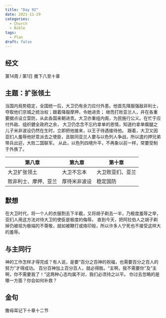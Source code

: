 ```yaml
---
title: "Day 92"
date: 2021-11-29
categories:
  - Church
  - Bible
tags:
  - Plan
draft: false
---
```


## 经文
第14周 / 第1日 撒下八至十章

## 主题：扩张领土
当国内局势稳定，全国统一后，大卫仍有余力应付外患。他首先降服强敌非利士，夺取他们京城之统治权；跟着降服摩押，令她进贡；
继而打败亚兰人，并在各重要据点设立营防，从此各国来朝进贡。大卫亦重组内阁，为民施行公义。在忙于应付外敌、组织健全政府之余，
大卫仍念念不忘约拿单的恩情，知道约拿单瘸腿之儿子米非波设仍然在生时，立即把他接来，以王子待遇接待他。
跟着，大卫又因亚扪人羞辱他好意派去之使臣，且联同亚兰人要与以色列人争战，所以遣约押兄弟带兵出迎，大败二国联军。
从此，以色列四境升平，不再象以前一样，常要受制于外族了。

| 第八章        | 第九章    | 第十章      |
| ---------- | ------ | -------- |
| 大卫扩张领土     | 大卫不忘本  | 大卫败亚扪、亚兰 |
| 败非利士、摩押、亚兰 | 厚待米非波设 | 稳定国防     |

## 默想
在大卫时代，将一个人的衣服割去下半截，又将胡子剃去一半，乃极度羞辱之举，亚扪人用这方法对待大卫的使臣是极度的侮辱。
直到今天，把阿拉伯人之胡子剃掉仍被视为极端的不尊敬，就如被鞭打或烙印般，所以许多人宁死也不接受这样大的羞辱。

## 与主同行
神的工作怎样才得完成？有人说，是要“百分之百神的祝福，也需要百分之百人的努力”才得成功。
百分百神加上百分百人，就必得胜。“主啊，我不需要你”及“主啊，你不需要我了！”这两种心态均属不对，我们必须持之以平。
你过去忽略的是哪一方面？你会如何补救？

## 金句
撒母耳记下十章十二节

[comment]: <> (## 附录)

